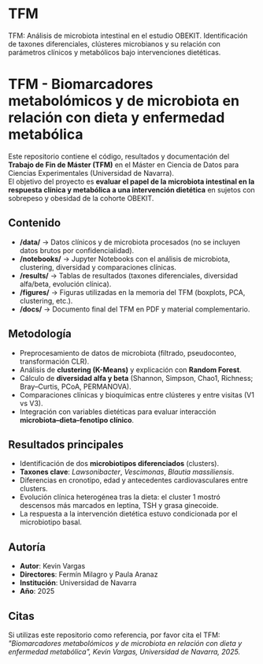 # TFM
TFM: Análisis de microbiota intestinal en el estudio OBEKIT. Identificación de taxones diferenciales, clústeres microbianos y su relación con parámetros clínicos y metabólicos bajo intervenciones dietéticas.

# TFM - Biomarcadores metabolómicos y de microbiota en relación con dieta y enfermedad metabólica

Este repositorio contiene el código, resultados y documentación del **Trabajo de Fin de Máster (TFM)** en el Máster en Ciencia de Datos para Ciencias Experimentales (Universidad de Navarra).  
El objetivo del proyecto es **evaluar el papel de la microbiota intestinal en la respuesta clínica y metabólica a una intervención dietética** en sujetos con sobrepeso y obesidad de la cohorte OBEKIT.

## Contenido
- **/data/** → Datos clínicos y de microbiota procesados (no se incluyen datos brutos por confidencialidad).  
- **/notebooks/** → Jupyter Notebooks con el análisis de microbiota, clustering, diversidad y comparaciones clínicas.  
- **/results/** → Tablas de resultados (taxones diferenciales, diversidad alfa/beta, evolución clínica).  
- **/figures/** → Figuras utilizadas en la memoria del TFM (boxplots, PCA, clustering, etc.).  
- **/docs/** → Documento final del TFM en PDF y material complementario.  

## Metodología
- Preprocesamiento de datos de microbiota (filtrado, pseudoconteo, transformación CLR).  
- Análisis de **clustering (K-Means)** y explicación con **Random Forest**.  
- Cálculo de **diversidad alfa y beta** (Shannon, Simpson, Chao1, Richness; Bray–Curtis, PCoA, PERMANOVA).  
- Comparaciones clínicas y bioquímicas entre clústeres y entre visitas (V1 vs V3).  
- Integración con variables dietéticas para evaluar interacción **microbiota–dieta–fenotipo clínico**.  

## Resultados principales
- Identificación de dos **microbiotipos diferenciados** (clusters).  
- **Taxones clave**: *Lawsonibacter*, *Vescimonas*, *Blautia massiliensis*.  
- Diferencias en cronotipo, edad y antecedentes cardiovasculares entre clusters.  
- Evolución clínica heterogénea tras la dieta: el cluster 1 mostró descensos más marcados en leptina, TSH y grasa ginecoide.  
- La respuesta a la intervención dietética estuvo condicionada por el microbiotipo basal.  

## Autoría
- **Autor**: Kevin Vargas  
- **Directores**: Fermín Milagro y Paula Aranaz  
- **Institución**: Universidad de Navarra  
- **Año**: 2025  

## Citas
Si utilizas este repositorio como referencia, por favor cita el TFM:  
*"Biomarcadores metabolómicos y de microbiota en relación con dieta y enfermedad metabólica", Kevin Vargas, Universidad de Navarra, 2025.*
